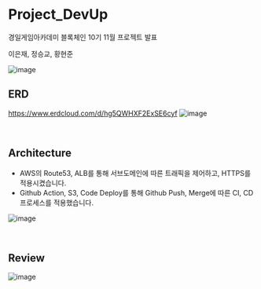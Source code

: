 # Project_DevUp
경일게임아카데미 블록체인 10기 11월 프로젝트 발표

이은재, 정승교, 황현준

![image](https://github.com/KGA-Town-Bus/Project_DevUp/assets/54355780/1b25c70c-6a18-4e3e-bfdd-d1b209c35536)



## ERD
https://www.erdcloud.com/d/hg5QWHXF2ExSE6cyf
![image](https://github.com/KGA-Town-Bus/Project_DevUp/assets/54355780/54516368-fee1-4513-bfc3-00b80b51ea04)


<br>

## Architecture
- AWS의 Route53, ALB를 통해 서브도메인에 따른 트래픽을 제어하고, HTTPS를 적용시켰습니다.
- Github Action, S3, Code Deploy를 통해 Github Push, Merge에 따른 CI, CD 프로세스를 적용했습니다.

![image](https://github.com/KGA-Town-Bus/Project_DevUp/assets/54355780/f0054add-d075-4ce2-aa14-e8bc37e656ea)

<br>

## Review
![image](https://github.com/KGA-Town-Bus/Project_DevUp/assets/54355780/e6854163-c057-4633-a292-ea71e2d3688d)
